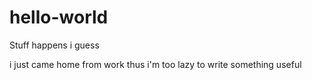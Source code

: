 # hello-world
Stuff happens i guess

i just came home from work thus i'm too lazy to write something useful
